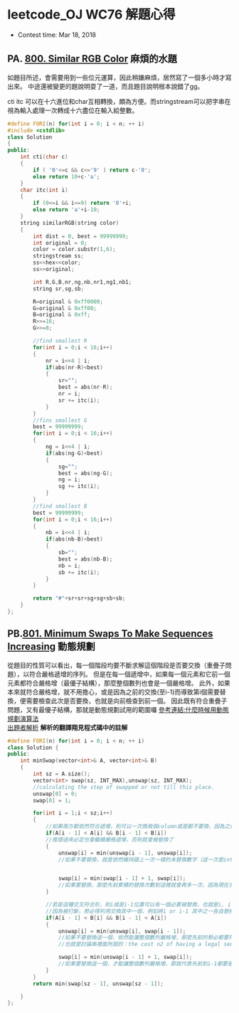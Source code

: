 # leetcode_OJ WC76 解題心得
* Contest time: Mar 18, 2018

## PA. [800. Similar RGB Color](https://leetcode.com/contest/weekly-contest-76/problems/similar-rgb-color/) 麻煩的水題
如題目所述，會需要用到一些位元運算，因此稍嫌麻煩，居然寫了一個多小時才寫出來。
中途還被變更的題說明耍了一道，而且題目說明根本說錯了gg。

cti itc 可以在十六進位和char互相轉換，頗為方便。而stringstream可以把字串在視為輸入處理一次轉成十六盡位在輸入給整數。
```cpp
#define FORI(n) for(int i = 0; i < n; ++ i)
#include <cstdlib>
class Solution
{
public:
    int cti(char c)
    {
        if ( '0'<=c && c<='9' ) return c-'0';
        else return 10+c-'a';
    }
    char itc(int i)
    {
        if (0<=i && i<=9) return '0'+i;
        else return 'a'+i-10;
    }
    string similarRGB(string color)
    {
        int dist = 0, best = 99999999;
        int original = 0;
        color = color.substr(1,6);
        stringstream ss;
        ss<<hex<<color;
        ss>>original;

        int R,G,B,nr,ng,nb,nr1,ng1,nb1;
        string sr,sg,sb;

        R=original & 0xff0000;
        G=original & 0xff00;
        B=original & 0xff;
        R>>=16;
        G>>=8;

        //find smallest R
        for(int i = 0;i < 16;i++)
        {
            nr = i<<4 | i;
            if(abs(nr-R)<best)
            {
                sr="";
                best = abs(nr-R);
                nr = i;
                sr += itc(i);
            }
        }
        //fins smallest G
        best = 99999999;
        for(int i = 0;i < 16;i++)
        {
            ng = i<<4 | i;
            if(abs(ng-G)<best)
            {
                sg="";
                best = abs(ng-G);
                ng = i;
                sg += itc(i);
            }
        }
        //find smallest B
        best = 99999999;
        for(int i = 0;i < 16;i++)
        {
            nb = i<<4 | i;
            if(abs(nb-B)<best)
            {
                sb="";
                best = abs(nb-B);
                nb = i;
                sb += itc(i);
            }
        }

        return "#"+sr+sr+sg+sg+sb+sb;
    }
};

```

## PB.[801. Minimum Swaps To Make Sequences Increasing](https://leetcode.com/contest/weekly-contest-76/problems/minimum-swaps-to-make-sequences-increasing/) 動態規劃

從題目的性質可以看出，每一個階段均要不斷求解這個階段是否要交換（重疊子問題），以符合嚴格遞增的序列。
但是在每一個遞增中，如果每一個元素和它前一個元素都符合嚴格增（最優子結構），那麼整個數列也會是一個嚴格增。
此外，如果本來就符合嚴格增，就不用擔心，或是因為之前的交換(至i-1)而導致第i個需要替換，便需要檢查此次是否要換，也就是向前檢查到前一個。
因此既有符合重疊子問題，又有最優子結構，那就是動態規劃試用的範圍囉
[參考連結:什麼時候用動態規劃演算法](https://hk.saowen.com/a/4828e12cd690ddf64c6469a905194c7672628d731f560080578408609b5cf760) <br />
[出題者解析](https://discuss.leetcode.com/topic/121082/minimum-swaps-to-make-sequences-increasing/6)
**解析的翻譯翔見程式碼中的註解** <br />
```cpp
#define FORI(n) for(int i = 0; i < n; ++ i)
class Solution {
public:
    int minSwap(vector<int>& A, vector<int>& B)
    {
        int sz = A.size();
        vector<int> swap(sz, INT_MAX),unswap(sz, INT_MAX);
        //calculating the step of swapped or not till this place.
        unswap[0] = 0;
        swap[0] = 1;

        for(int i = 1;i < sz;i++)
        {
            //如果兩方都依然符合遞增，則可以一次換兩個column或是都不要換，因為之前的已經符合嚴格遞增
            if(A[i - 1] < A[i] && B[i - 1] < B[i])
            //推理過來必定也會繼續嚴格遞增，否則就會被替換了
            {
                unswap[i] = min(unswap[i - 1], unswap[i]);
                //如果不要替換，就是依然維持跟上一次一樣的未替換數字（這一次是intmax 所以一定會取到較小的）


                swap[i] = min(swap[i - 1] + 1, swap[i]);
                //如果要替換，那麼先前累積的替換次數到這裡就會再多一次，因為現在多的i又要再換一次了。
            }

            //若是這種交叉符合形，則i或是i-1位置可以有一個必要被替換，也就是i, i-1會有遞增形成。（這種意思就是說，因為A B的『雙重符合』遞增在此被打斷了』
            //因為被打斷，勢必得利用交換其中一個，例如將i or i-1 其中之一各自替換即可。
            if(A[i - 1] < B[i] && B[i - 1] < A[i])
            {
                unswap[i] = min(unswap[i], swap[i - 1]);
                //如果不要替換這一個，依然能讓整個數列嚴格增，那麼先前的勢必都要符合嚴格遞增的形式，因此得替換上一個
                //也就是討論串裡面所說的：the cost n2 of having a legal sequence up to column i that ends with column i not flipped, is going //to be the cost s1 of having a legal sequence up to column i-1 that ends in column i-1 flipped

                swap[i] = min(unswap[i - 1] + 1, swap[i]);
                //如果要替換這一個，才能讓整個數列嚴格增，那就代表先前到i-1都要是持續嚴格增，因此從這裡開始替換就是算先前沒替換但這個有替換，所以是從unswap + 1
            }
        }
        return min(swap[sz - 1], unswap[sz - 1]);

    }
};

```
